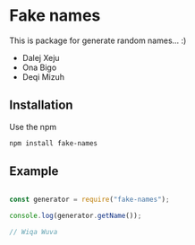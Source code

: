 # Fake names

This is package for generate random names... :)
* Dalej Xeju
* Ona Bigo
* Deqi Mizuh

## Installation

Use the npm

```bash
npm install fake-names
```

## Example

```javascript

const generator = require("fake-names");

console.log(generator.getName());

// Wiqa Wuva
